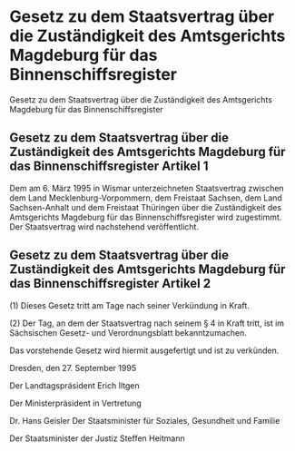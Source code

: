 # Gesetz zu dem Staatsvertrag über die Zuständigkeit des Amtsgerichts Magdeburg für das Binnenschiffsregister

Gesetz zu dem Staatsvertrag über die Zuständigkeit des Amtsgerichts Magdeburg für das Binnenschiffsregister

## Gesetz zu dem Staatsvertrag über die Zuständigkeit des Amtsgerichts Magdeburg für das Binnenschiffsregister Artikel 1

Dem am 6. März 1995 in Wismar unterzeichneten 
        Staatsvertrag zwischen dem Land Mecklenburg-Vorpommern, dem Freistaat Sachsen, dem Land Sachsen-Anhalt und dem Freistaat Thüringen über die Zuständigkeit des Amtsgerichts Magdeburg für das Binnenschiffsregister wird zugestimmt. Der Staatsvertrag wird nachstehend veröffentlicht.


## Gesetz zu dem Staatsvertrag über die Zuständigkeit des Amtsgerichts Magdeburg für das Binnenschiffsregister Artikel 2

(1) Dieses Gesetz tritt am Tage nach seiner Verkündung in Kraft.

(2) Der Tag, an dem der Staatsvertrag nach seinem § 4 in Kraft tritt, ist im Sächsischen Gesetz- und Verordnungsblatt bekanntzumachen.

Das vorstehende Gesetz wird hiermit ausgefertigt und ist zu verkünden.

Dresden, den 27. September 1995

Der Landtagspräsident 
         Erich Iltgen

Der Ministerpräsident 
         in Vertretung

Dr. Hans Geisler 
         Der Staatsminister 
         für Soziales, Gesundheit und Familie

Der Staatsminister der Justiz 
         Steffen Heitmann

